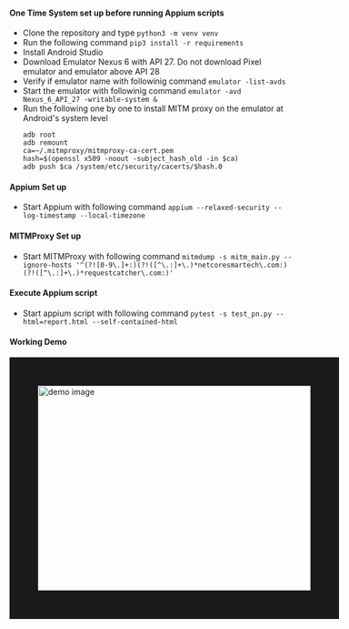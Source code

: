 #### One Time System set up before running Appium scripts
* Clone the repository and type `python3 -m venv venv`
* Run the following command `pip3 install -r requirements`
* Install Android Studio
* Download Emulator Nexus 6 with API 27. Do not download Pixel emulator and emulator above API 28
* Verify if emulator name with followinig command `emulator -list-avds`
* Start the emulator with followinig command `emulator -avd Nexus_6_API_27 -writable-system &`
* Run the following one by one to install MITM proxy on the emulator at Android's system level
	````
	adb root
	adb remount
	ca=~/.mitmproxy/mitmproxy-ca-cert.pem
	hash=$(openssl x509 -noout -subject_hash_old -in $ca)
	adb push $ca /system/etc/security/cacerts/$hash.0
	````

#### Appium Set up
* Start Appium with following command ```appium --relaxed-security --log-timestamp --local-timezone```

#### MITMProxy Set up
* Start MITMProxy with following command ```mitmdump -s mitm_main.py --ignore-hosts '^(?![0-9\.]+:)(?!([^\.:]+\.)*netcoresmartech\.com:)(?!([^\.:]+\.)*requestcatcher\.com:)'```

#### Execute Appium script
* Start appium script with following command ```pytest -s test_pn.py --html=report.html --self-contained-html```

#### Working Demo
<a href="https://drive.google.com/file/d/1m-wKlbo8GTsUyo0onphXTSt__fd0ARGW/view?usp=sharing" target="_blank">
<img src="https://i.ibb.co/JdyM5f1/vlcsnap-2020-06-14-01h29m24s194.png" 
alt="demo image" width="480" height="360" border="50" />
</a>
